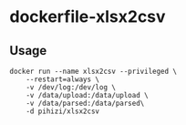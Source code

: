 # dockerfile-xlsx2csv

## Usage

```
docker run --name xlsx2csv --privileged \
    --restart=always \
    -v /dev/log:/dev/log \
    -v /data/upload:/data/upload \
    -v /data/parsed:/data/parsed\
    -d pihizi/xlsx2csv
```
